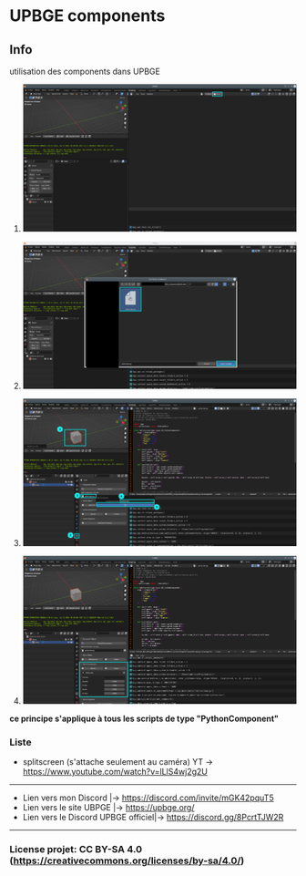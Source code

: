# UPBGE components

## Info

utilisation des components dans UPBGE

1) ![illu1.png](illustration/illu1.png)

2) ![illu2.png](illustration/illu2.png)

3) ![illu3.png](illustration/illu3.png)

4) ![illu4.png](illustration/illu4.png)

**ce principe s'applique à tous les scripts de type "PythonComponent"**

### Liste

- splitscreen (s'attache seulement au caméra) YT -> https://www.youtube.com/watch?v=lLlS4wj2g2U

---
- Lien vers mon Discord |-> https://discord.com/invite/mGK42pquT5
- Lien vers le site UBPGE |-> https://upbge.org/
- Lien vers le Discord UPBGE officiel|-> https://discord.gg/8PcrtTJW2R
---
### License projet: CC BY-SA 4.0 (https://creativecommons.org/licenses/by-sa/4.0/)
